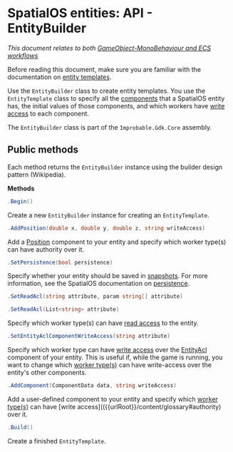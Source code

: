 [//]: # (Doc of docs reference 28)

# SpatialOS entities: API - EntityBuilder
_This document relates to both [GameObject-MonoBehaviour and ECS workflows]({{urlRoot}}/content/intro-workflows-spatialos-entities)_

Before reading this document, make sure you are familiar with the documentation on [entity templates]({{urlRoot}}/content/entity-templates).

Use the `EntityBuilder` class to create entity templates. You use the `EntityTemplate` class to specify all the [components]({{urlRoot}}/content/glossary#spatialos-component) that a SpatialOS entity has, the initial values of those components, and which workers have [write access]({{urlRoot}}/content/glossary#authority) to each component.

The `EntityBuilder` class is part of the `Improbable.Gdk.Core` assembly.


## Public methods
Each method returns the `EntityBuilder` instance using the builder design pattern (Wikipedia).

**Methods**<br/>
```csharp
.Begin()
```
Create a new `EntityBuilder` instance for creating an `EntityTemplate`.

```csharp
.AddPosition(double x, double y, double z, string writeAccess)
```
Add a [Position]({{urlRoot}}/content/glossary#position) component to your entity and specify which worker type(s) can have authority over it.

```csharp
.SetPersistence(bool persistence)
```
Specify whether your entity should be saved in [snapshots]({{urlRoot}}/content/snapshots). For more information, see the SpatialOS documentation on [persistence]({{urlRoot}}/content/glossary#persistence).

```csharp
.SetReadAcl(string attribute, param string[] attribute)
```
```csharp
.SetReadAcl(List<string> attribute)
```
Specify which worker type(s) can have [read access]({{urlRoot}}/content/glossary#read-access) to the entity.

```csharp
.SetEntityAclComponentWriteAccess(string attribute)
```
Specify which worker type can have [write access]({{urlRoot}}/content/glossary#write-access) over the [EntityAcl]({{urlRoot}}/content/glossary#access-control-list-acl) component of your entity. This is useful if, while the game is running, you want to change which [worker type(s)]({{urlRoot}}/content/glossary#worker-types) can have write-access over the entity's other components.

```csharp
.AddComponent(ComponentData data, string writeAccess)
```
Add a user-defined component to your entity and specify which [worker type(s)]({{urlRoot}}/content/glossary#worker-types) can have [write access](({{urlRoot}}/content/glossary#authority) over it.

```csharp
.Build()
```
Create a finished `EntityTemplate`.

